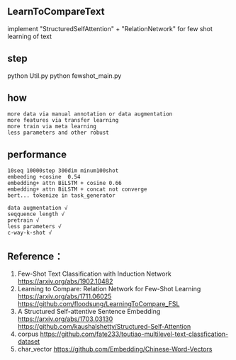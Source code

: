 ## LearnToCompareText
implement "StructuredSelfAttention" + "RelationNetwork" for few shot learning of text

## step 
python Util.py
python fewshot_main.py

## how
    more data via manual annotation or data augmentation
    more features via transfer learning
    more train via meta learning
    less parameters and other robust

## performance
    10seq 10000step 300dim minum100shot
    embeeding +cosine  0.54   
    embedding+ attn BiLSTM + cosine 0.66
    embedding+ attn BiLSTM + concat not converge
    bert... tokenize in task_generator

    data augmentation √
    seqquence length √
    pretrain √
    less parameters √
    c-way-k-shot √

## Reference：
1. Few-Shot Text Classification with Induction Network https://arxiv.org/abs/1902.10482    
2. Learning to Compare: Relation Network for Few-Shot Learning https://arxiv.org/abs/1711.06025 https://github.com/floodsung/LearningToCompare_FSL
3. A Structured Self-attentive Sentence Embedding  https://arxiv.org/abs/1703.03130 https://github.com/kaushalshetty/Structured-Self-Attention     
4. corpus  https://github.com/fate233/toutiao-multilevel-text-classfication-dataset
5. char_vector https://github.com/Embedding/Chinese-Word-Vectors
